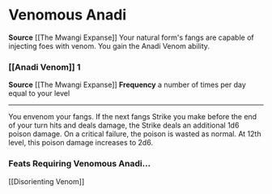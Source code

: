 ﻿---
id: '160'
name: Venomous Anadi
rarity: Common
source: '[[DATABASE/source/The Mwangi Expanse|The Mwangi Expanse]]'
trait: null
type: Heritage

---
# Venomous Anadi

**Source** [[The Mwangi Expanse]] 
Your natural form's fangs are capable of injecting foes with venom. You gain the Anadi Venom ability.

### [[Anadi Venom]] <span class="action-icon">1</span>

**Source** [[The Mwangi Expanse]] 
**Frequency** a number of times per day equal to your level

---
You envenom your fangs. If the next fangs Strike you make before the end of your turn hits and deals damage, the Strike deals an additional 1d6 poison damage. On a critical failure, the poison is wasted as normal. At 12th level, this poison damage increases to 2d6.

### Feats Requiring Venomous Anadi...

[[Disorienting Venom]]